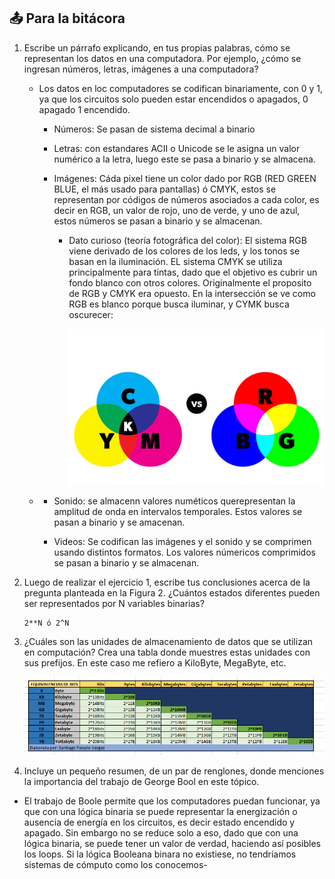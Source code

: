 ## 📤 Para la bitácora

1. Escribe un párrafo explicando, en tus propias palabras, cómo se representan los datos en una computadora. Por ejemplo, ¿cómo se ingresan números, letras, imágenes a una computadora?

    
    - Los datos en loc computadores se codifican binariamente, con 0 y 1, ya que los circuitos solo pueden estar encendidos o apagados, 0 apagado 1 encendido.

        - Números: Se pasan de sistema decimal a binario

        - Letras: con estandares ACII o Unicode se le asigna un valor numérico a la letra, luego este se pasa a binario y se almacena.

        - Imágenes: Cáda pixel tiene un color dado por RGB (RED GREEN BLUE, el más usado para pantallas) ó CMYK, estos se representan por códigos de números asociados a cada color, es decir en RGB, un valor de rojo, uno de verde, y uno de azul, estos números se pasan a binario y se almacenan.
            - Dato curioso (teoría fotográfica del color): El sistema RGB viene derivado de los colores de los leds, y los tonos se basan en la iluminación. EL sistema CMYK se utiliza principalmente para tintas, dado que el objetivo es cubrir un fondo blanco con otros colores. Originalmente el proposito de RGB y CMYK era opuesto. En la intersección se ve como RGB es blanco porque busca iluminar, y CYMK busca oscurecer:

                ![colores](./images/img1.jpg)
    
    - 
         - Sonido: se almacenn valores numéticos querepresentan la amplitud de onda en intervalos temporales. Estos valores se pasan a binario y se amacenan.

        -  Videos: Se codifican las imágenes y el sonido y se comprimen usando distintos formatos. Los valores númericos comprimidos se pasan a binario y se almacenan.


2. Luego de realizar el ejercicio 1, escribe tus conclusiones acerca de la pregunta planteada en la Figura 2. ¿Cuántos estados diferentes pueden ser representados por N variables binarias?


    ```
    2**N ó 2^N
    ```

3. ¿Cuáles son las unidades de almacenamiento de datos que se utilizan en computación? Crea una tabla donde muestres estas unidades con sus prefijos. En este caso me refiero a KiloByte, MegaByte, etc. 

    ![Tabla](./images/img2.png)


4. Incluye un pequeño resumen, de un par de renglones, donde menciones la importancia del trabajo de George Bool en este tópico.

-  El trabajo de Boole permite que los computadores puedan funcionar, ya que con una lógica binaria se puede representar la energización o ausencia de energía en los circuitos, es decir estado encendido y apagado. Sin embargo no se reduce solo a eso, dado que con una lógica binaria, se puede tener un valor de verdad, haciendo así posibles los loops. Si la lógica Booleana binara no existiese, no tendríamos sistemas de cómputo como los conocemos-